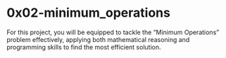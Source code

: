 # 0x02-minimum_operations
For this project, you will be equipped to tackle the “Minimum Operations” problem effectively, applying both mathematical reasoning and programming skills to find the most efficient solution.
